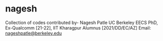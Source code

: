 # nagesh
Collection of codes contributed by-
Nagesh Patle
UC Berkeley EECS PhD,
Ex-Qualcomm [21-22],
IIT Kharagpur Alumnus [2021/DD/EC/AZ]
Email: nageshpatle@berkeley.edu
